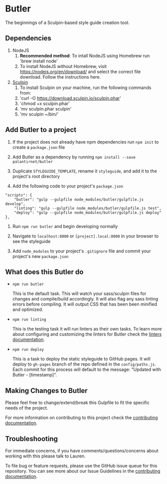 # Butler
The beginnings of a Sculpin-based style guide creation tool. 

## Dependencies
1. NodeJS 
   1. __Recommended method__: To intall NodeJS using Homebrew run 'brew install node' 
   2. To install NodeJS without Homebrew, visit https://nodejs.org/en/download/ and select the correct file download. Follow the instructions here.
1. [Sculpin](https://sculpin.io/getstarted/)
    1. To install Sculpin on your machine, run the following commands from:
    2. 'curl -O https://download.sculpin.io/sculpin.phar'
    3. 'chmod +x sculpin.phar'
    4. 'mv sculpin.phar sculpin'
    5. 'mv sculpin ~/bin/'

## Add Butler to a project
1.   If the project does not already have npm dependencies run `npm init` to create a `package.json` file

1.   Add Butler as a dependency by running `npm install --save palantirnet/butler`

1.  Duplicate `STYLEGUIDE_TEMPLATE`, rename it `styleguide`, and add it to the project's root directory

1.  Add the following code to your project's `package.json`

````
"scripts": {
	"butler": "gulp --gulpfile node_modules/butler/gulpfile.js develop",
	"linting": "gulp --gulpfile node_modules/butler/gulpfile.js test",
	"deploy": "gulp --gulpfile node_modules/butler/gulpfile.js deploy"
},
````

1.  Run `npm run butler` and begin developing normally

1.  Navigate to `localhost:8000` or `[project].local:8000` in your browser to see the styleguide

1.  Add `node_modules` to your project's `.gitignore` file and commit your project's new `package.json`

## What does this Butler do
*  `npm run butler` 
    
    This is the default task. This will watch your sass/sculpin files for changes and compile/build accordingly. It will also flag any sass linting errors before compiling. It will output CSS that has been been minified and optimized. 

*  `npm run linting`

    This is the testing task it will run linters as their own tasks. To learn more about configuring and customizing the linters for Butler check the [linters documentation](/docs/LINTERS.md).

*   `npm run deploy`

    This is a task to deploy the static styleguide to GitHub pages. It will deploy to `gh-pages` branch of the repo defined in the `config/paths.js`. Each commit for this process will default to the message: "Updated with Butler - [timestamp]". 

## Making Changes to Butler
Please feel free to change/extend/break this Gulpfile to fit the specific needs of the project.

For more information on contributing to this project check the [contributing documentation](/docs/CONTRIBUTING.md).

## Troubleshooting
For immediate concerns, if you have comments/questions/concerns about working with this please talk to Lauren.

To file bug or feature requests, please use the GitHub issue queue for this repository. You can see more about our Issue Guidelines in the [contributing documentation](/docs/CONTRIBUTING.md).
